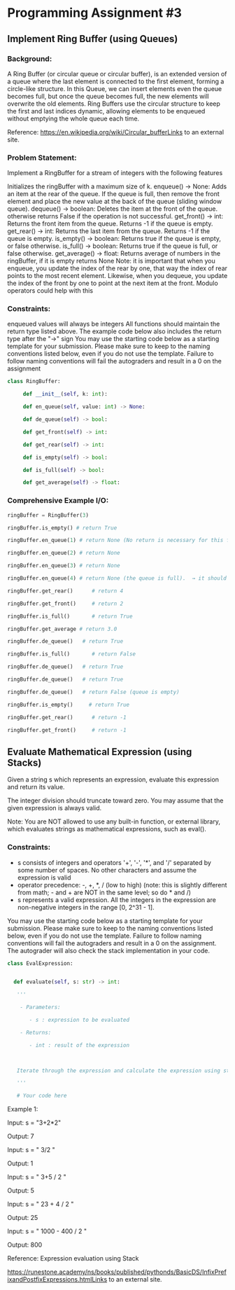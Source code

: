 # Programming Assignment #3
## Implement Ring Buffer (using Queues)
### Background:
A Ring Buffer (or circular queue or circular buffer), is an extended version of a queue where the last element is connected to the first element, forming a circle-like structure. In this Queue, we can insert elements even the queue becomes full, but once the queue becomes full, the new elements will overwrite the old elements. Ring Buffers use the circular structure to keep the first and last indices dynamic, allowing elements to be enqueued without emptying the whole queue each time.

Reference:  https://en.wikipedia.org/wiki/Circular_bufferLinks to an external site.

### Problem Statement:
Implement a RingBuffer for a stream of integers with the following features

Initializes the ringBuffer with a maximum size of k.
enqueue() -> None: Adds an item at the rear of the queue. If the queue is full, then remove the front element and place the new value at the back of the queue (sliding window queue).
dequeue() -> boolean: Deletes the item at the front of the queue. otherwise returns False if the operation is not successful.
get_front() -> int: Returns the front item from the queue. Returns -1 if the queue is empty.
get_rear() -> int: Returns the last item from the queue. Returns -1 if the queue is empty.
is_empty() -> boolean: Returns true if the queue is empty, or false otherwise.
is_full() -> boolean: Returns true if the queue is full, or false otherwise.
get_average() -> float: Returns average of numbers in the ringBuffer, if it is empty returns None
Note: it is important that when you enqueue, you update the index of the rear by one, that way the index of rear points to the most recent element. Likewise, when you dequeue, you update the index of the front by one to point at the next item at the front. Modulo operators could help with this

### Constraints:

enqueued values will always be integers
All functions should maintain the return type listed above. The example code below also includes the return type after the "->" sign
You may use the starting code below as a starting template for your submission. Please make sure to keep to the naming conventions listed below, even if you do not use the template. Failure to follow naming conventions will fail the autograders and result in a 0 on the assignment
```python
class RingBuffer:

     def __init__(self, k: int):

     def en_queue(self, value: int) -> None:

     def de_queue(self) -> bool:

     def get_front(self) -> int:

     def get_rear(self) -> int:

     def is_empty(self) -> bool:

     def is_full(self) -> bool:

     def get_average(self) -> float:  
```

### Comprehensive Example I/O: 
```python
ringBuffer = RingBuffer(3)

ringBuffer.is_empty() # return True

ringBuffer.en_queue(1) # return None (No return is necessary for this function)

ringBuffer.en_queue(2) # return None

ringBuffer.en_queue(3) # return None

ringBuffer.en_queue(4) # return None (the queue is full).  → it should overwrite the old values 

ringBuffer.get_rear()      # return 4

ringBuffer.get_front()     # return 2

ringBuffer.is_full()       # return True

ringBuffer.get_average # return 3.0

ringBuffer.de_queue()   # return True

ringBuffer.is_full()       # return False

ringBuffer.de_queue()   # return True

ringBuffer.de_queue()   # return True

ringBuffer.de_queue()   # return False (queue is empty)

ringBuffer.is_empty()     # return True

ringBuffer.get_rear()      # return -1

ringBuffer.get_front()     # return -1
```

## Evaluate Mathematical Expression (using Stacks)
Given a string s which represents an expression, evaluate this expression and return its value. 

The integer division should truncate toward zero. You may assume that the given expression is always valid. 

Note: You are NOT allowed to use any built-in function, or external library, which evaluates strings as mathematical expressions, such as eval().

### Constraints:
* s consists of integers and operators  '+', '-', '*', and  '/'  separated by some number of spaces. No other characters and assume the expression is valid
* operator precedence: -, +, *, /   (low to high) (note: this is slightly different from math; - and + are NOT in the same level; so do * and /)
* s represents a valid expression. All the integers in the expression are non-negative integers in the range [0, 2^31 - 1].
 
You may use the starting code below as a starting template for your submission. Please make sure to keep to the naming conventions listed below, even if you do not use the template. Failure to follow naming conventions will fail the autograders and result in a 0 on the assignment. The autograder will also check the stack implementation in your code. 

```python
class EvalExpression:


  def evaluate(self, s: str) -> int:

   '''

    - Parameters:

       - s : expression to be evaluated

    - Returns:

       - int : result of the expression

  

   Iterate through the expression and calculate the expression using stacks.

   '''

   # Your code here

```
 

Example 1:

Input: s = "3+2*2"

Output: 7

 

Input: s = " 3/2 "

Output: 1

 

Input: s = " 3+5 / 2 "

Output: 5

 

Input: s = " 23 + 4 / 2 "

Output: 25

 

Input: s = " 1000 - 400 / 2 "

Output:  800

 

Reference: Expression evaluation using Stack

https://runestone.academy/ns/books/published/pythonds/BasicDS/InfixPrefixandPostfixExpressions.htmlLinks to an external site.
